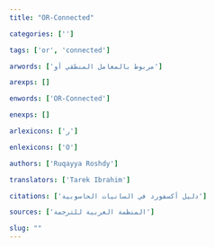 ```yaml
---
title: "OR-Connected"

categories: ['']

tags: ['or', 'connected']

arwords: ['مربوط بالمعامل المنطقي أو']

arexps: []

enwords: ['OR-Connected']

enexps: []

arlexicons: ['ر']

enlexicons: ['O']

authors: ['Ruqayya Roshdy']

translators: ['Tarek Ibrahim']

citations: ['دليل أكسفورد في السانيات الحاسوبية']

sources: ['المنظمة العربية للترجمة']

slug: ""
---
```

